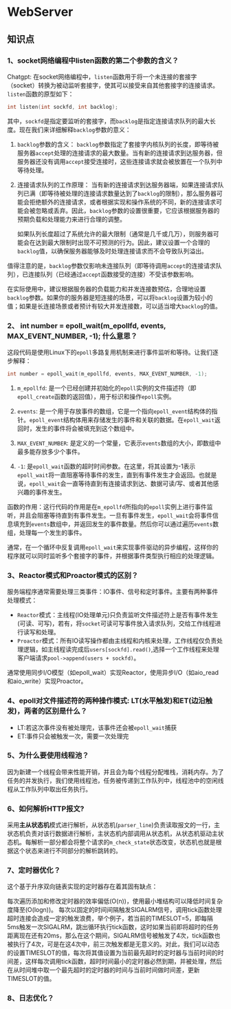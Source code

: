 # WebServer

## 知识点

### 1、socket网络编程中listen函数的第二个参数的含义？

Chatgpt: 在socket网络编程中，`listen`函数用于将一个未连接的套接字（socket）转换为被动监听套接字，使其可以接受来自其他套接字的连接请求。`listen`函数的原型如下：

```c
int listen(int sockfd, int backlog);
```

其中，`sockfd`是指定要监听的套接字，而`backlog`是指定连接请求队列的最大长度。现在我们来详细解释`backlog`参数的意义：

1. `backlog`参数的含义：
   `backlog`参数指定了套接字内核队列的长度，即等待被服务器`accept`处理的连接请求的最大数量。当有新的连接请求到达服务器，但服务器还没有调用`accept`接受连接时，这些连接请求就会被放置在一个队列中等待处理。

2. 连接请求队列的工作原理：
   当有新的连接请求到达服务器端，如果连接请求队列已满（即等待被处理的连接请求数量达到了`backlog`的限制），那么服务器可能会拒绝额外的连接请求，或者根据实现和操作系统的不同，新的连接请求可能会被忽略或丢弃。因此，`backlog`参数的设置很重要，它应该根据服务器的预期负载和处理能力来进行合理的调整。

   如果队列长度超过了系统允许的最大限制（通常是几千或几万），则服务器可能会在达到最大限制时出现不可预测的行为。因此，建议设置一个合理的`backlog`值，以确保服务器能够及时处理连接请求而不会导致队列溢出。

值得注意的是，`backlog`参数仅影响未连接队列（即等待调用`accept`的连接请求队列），已连接队列（已经通过`accept`函数接受的连接）不受该参数影响。

在实际使用中，建议根据服务器的负载能力和并发连接数预估，合理地设置`backlog`参数。如果你的服务器是短连接的场景，可以将`backlog`设置为较小的值；如果是长连接场景或者预计有较大并发连接数，可以适当增大`backlog`的值。

### 2、  int number = epoll_wait(m_epollfd, events, MAX_EVENT_NUMBER, -1); 什么意思？

这段代码是使用Linux下的`epoll`多路复用机制来进行事件监听和等待。让我们逐步解释：

```c
int number = epoll_wait(m_epollfd, events, MAX_EVENT_NUMBER, -1);
```

1. `m_epollfd`: 是一个已经创建并初始化的`epoll`实例的文件描述符（即`epoll_create`函数的返回值），用于标识和操作`epoll`实例。

2. `events`: 是一个用于存放事件的数组，它是一个指向`epoll_event`结构体的指针。`epoll_event`结构体用来存储发生的事件和关联的数据。在`epoll_wait`返回时，发生的事件将会被填充到这个数组中。

3. `MAX_EVENT_NUMBER`: 是定义的一个常量，它表示`events`数组的大小，即数组中最多能存放多少个事件。

4. `-1`: 是`epoll_wait`函数的超时时间参数。在这里，将其设置为-1表示`epoll_wait`将一直阻塞等待事件的发生，直到有事件发生才会返回。也就是说，`epoll_wait`会一直等待直到有连接请求到达、数据可读/写、或者其他感兴趣的事件发生。

函数的作用：这行代码的作用是在`m_epollfd`所指向的`epoll`实例上进行事件监听，并且会阻塞等待直到有事件发生。一旦有事件发生，`epoll_wait`会将事件信息填充到`events`数组中，并返回发生的事件数量。然后你可以通过遍历`events`数组，处理每一个发生的事件。

通常，在一个循环中反复调用`epoll_wait`来实现事件驱动的异步编程，这样你的程序就可以同时监听多个套接字的事件，并根据事件类型执行相应的处理逻辑。


### 3、Reactor模式和Proactor模式的区别？

服务端程序通常需要处理三类事件：IO事件、信号和定时事件。主要有两种事件处理模式：

-   `Reactor`模式：主线程(IO处理单元)只负责监听文件描述符上是否有事件发生(可读、可写)，若有，将`socket`可读可写事件放入请求队列，交给工作线程进行读写和处理。
-   `Proactor`模式：所有IO读写操作都由主线程和内核来处理，工作线程仅负责处理逻辑，如主线程读完成后`users[sockfd].read()`,选择一个工作线程来处理客户端请求`pool->append(users + sockfd)`。

通常使用同步I/O模型（如epoll_wait）实现Reactor，使用异步I/O（如aio_read和aio_write）实现Proactor。


### 4、epoll对文件描述符的两种操作模式: LT(水平触发)和ET(边沿触发)，两者的区别是什么？

-   LT:若这次事件没有被处理完，该事件还会被`epoll_wait`捕获
-   ET:事件只会被触发一次，需要一次处理完

### 5、为什么要使用线程池？

因为新建一个线程会带来性能开销，并且会为每个线程分配堆栈，消耗内存。为了任务的并发执行，我们使用线程池，任务被传递到工作队列中，线程池中的空闲线程从工作队列中取出任务执行。

### 6、如何解析HTTP报文?

采用**主从状态机**模式进行解析，从状态机(`parser_line`)负责读取报文的一行，主状态机负责对该行数据进行解析，主状态机内部调用从状态机，从状态机驱动主状态机。每解析一部分都会将整个请求的`m_check_state`状态改变，状态机也就是根据这个状态来进行不同部分的解析跳转的。

### 7、定时器优化？

这个基于升序双向链表实现的定时器存在着其固有缺点：

每次遍历添加和修改定时器的效率偏低(O(n))，使用最小堆结构可以降低时间复杂度降至(O(logn))。
每次以固定的时间间隔触发SIGALRM信号，调用tick函数处理超时连接会造成一定的触发浪费，举个例子，若当前的TIMESLOT=5，即每隔5ms触发一次SIGALRM，跳出循环执行tick函数，这时如果当前即将超时的任务距离现在还有20ms，那么在这个期间，SIGALRM信号被触发了4次，tick函数也被执行了4次，可是在这4次中，前三次触发都是无意义的。对此，我们可以动态的设置TIMESLOT的值，每次将其值设置为当前最先超时的定时器与当前时间的时间差，这样每次调用tick函数，超时时间最小的定时器必然到期，并被处理，然后在从时间堆中取一个最先超时的定时器的时间与当前时间做时间差，更新TIMESLOT的值。

### 8、日志优化？

